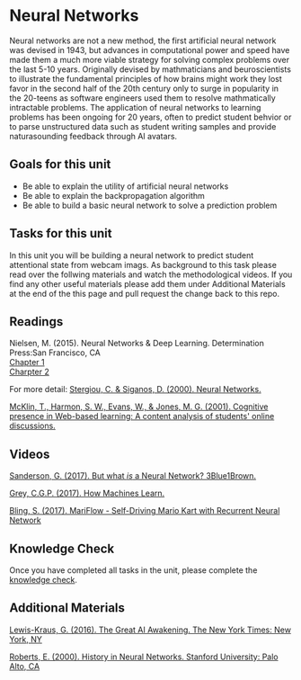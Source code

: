 # Neural Networks

Neural networks are not a new method, the first artificial neural network was devised in 1943, but advances in computational power and speed have made them a much more viable strategy for solving complex problems over the last 5-10 years. Originally devised by mathmaticians and beuroscientists to illustrate the fundamental principles of how brains might work they lost favor in the second half of the 20th century only to surge in popularity in the 20-teens as software engineers used them to resolve mathmatically intractable problems. The application of neural networks to learning problems has been ongoing for 20 years, often to predict student behvior or to parse unstructured data such as student writing samples and provide naturasounding feedback through AI avatars.

## Goals for this unit

* Be able to explain the utility of artificial neural networks
* Be able to explain the backpropagation algorithm
* Be able to build a basic neural network to solve a prediction problem

## Tasks for this unit

In this unit you will be building a neural network to predict student attentional state from webcam imags. As background to this task please read over the follwing materials and watch the methodological videos. If you find any other useful materials please add them under Additional Materials at the end of the this page and pull request the change back to this repo.

##  Readings

Nielsen, M. (2015). Neural Networks & Deep Learning. Determination Press:San Francisco, CA  
  [Chapter 1](http://neuralnetworksanddeeplearning.com/chap1.html)  
  [Charpter 2](http://neuralnetworksanddeeplearning.com/chap2.html)  

For more detail:
[Stergiou, C. & Siganos, D. (2000). Neural Networks.](http://www.doc.ic.ac.uk/~nd/surprise_96/journal/vol4/cs11/report.html)

[McKlin, T., Harmon, S. W., Evans, W., & Jones, M. G. (2001). Cognitive presence in Web-based learning: A content analysis of students' online discussions.](https://files.eric.ed.gov/fulltext/ED470101.pdf)

## Videos

[Sanderson, G. (2017). But what *is* a Neural Network? 3Blue1Brown. ](https://www.youtube.com/watch?v=aircAruvnKk)

[Grey, C.G.P. (2017). How Machines Learn.](https://www.youtube.com/watch?v=R9OHn5ZF4Uo)

[Bling, S. (2017). MariFlow - Self-Driving Mario Kart with Recurrent Neural Network](https://www.youtube.com/watch?v=Ipi40cb_RsI)

## Knowledge Check
Once you have completed all tasks in the unit, please complete the [knowledge check]().

## Additional Materials

[Lewis-Kraus, G. (2016). The Great AI Awakening. The New York Times: New York, NY](https://www.nytimes.com/2016/12/14/magazine/the-great-ai-awakening.html)

[Roberts, E. (2000). History in Neural Networks. Stanford University: Palo Alto, CA](https://cs.stanford.edu/people/eroberts/courses/soco/projects/neural-networks/History/history1.html)
